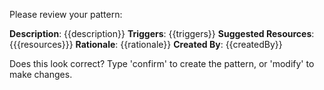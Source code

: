 Please review your pattern:

**Description**: {{description}}
**Triggers**: {{triggers}}
**Suggested Resources**: {{{resources}}}
**Rationale**: {{rationale}}
**Created By**: {{createdBy}}

Does this look correct? Type 'confirm' to create the pattern, or 'modify' to make changes.